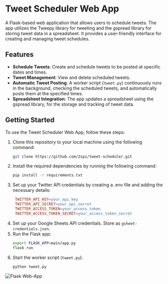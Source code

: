 # Tweet Scheduler Web App
A Flask-based web application that allows users to schedule tweets. The app utilizes the Tweepy library for tweeting and the gspread library for storing tweet data in a spreadsheet. It provides a user-friendly interface for creating and managing tweet schedules.

## Features
- **Schedule Tweets**: Create and schedule tweets to be posted at specific dates and times.
- **Tweet Management**: View and delete scheduled tweets.
- **Automatic Tweet Posting**: A worker script (`tweet.py`) continuously runs in the background, checking the scheduled tweets, and automatically posts them at the specified times.
- **Spreadsheet Integration**: The app updates a spreadsheet using the gspread library, for the storage and tracking of tweet data.

## Getting Started
To use the Tweet Scheduler Web App, follow these steps:

1. Clone this repository to your local machine using the following command:
   ```bash
   git clone https://github.com/2spi/tweet-scheduler.git

2. Install the required dependencies by running the following command:
   ```bash
   pip install -r requirements.txt
3. Set up your Twitter API credentials by creating a .env file and adding the necessary details:
   ```makefile
    TWITTER_API_KEY=your_api_key
    TWITTER_API_SECRET=your_api_secret
    TWITTER_ACCESS_TOKEN=your_access_token
    TWITTER_ACCESS_TOKEN_SECRET=your_access_token_secret
4. Set up your Google Sheets API credentials. Store as `gsheet-credentials.json`.
5. Run the Flask app:
   ```bash
   export FLASK_APP=main/app.py
   flask run
6. Start the worker script (`tweet.py`):
   ```bash
   python tweet.py
![Flask Web-App](app-ss.png)
